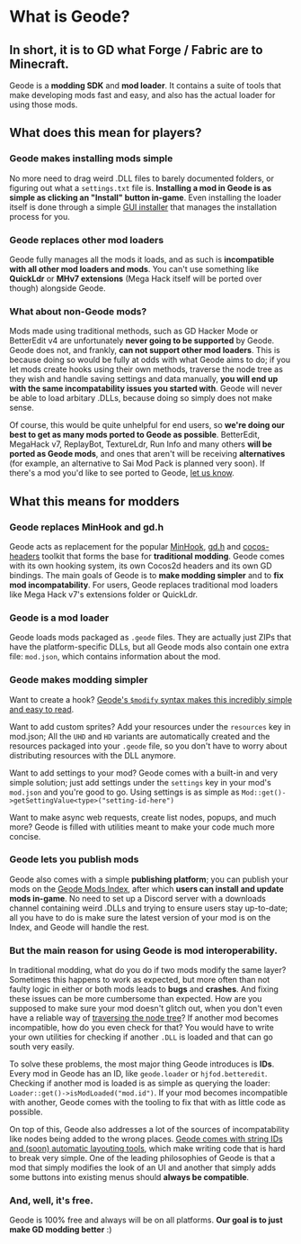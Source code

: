 # What is Geode?

## In short, it is to GD what Forge / Fabric are to Minecraft.

Geode is a **modding SDK** and **mod loader**. It contains a suite of tools that make developing mods fast and easy, and also has the actual loader for using those mods.

## What does this mean for players?

### Geode makes installing mods simple

No more need to drag weird .DLL files to barely documented folders, or figuring out what a `settings.txt` file is. **Installing a mod in Geode is as simple as clicking an "Install" button in-game**. Even installing the loader itself is done through a simple [GUI installer](https://github.com/geode-sdk/installer) that manages the installation process for you.

### Geode replaces other mod loaders

Geode fully manages all the mods it loads, and as such is **incompatible with all other mod loaders and mods**. You can't use something like **QuickLdr** or **MHv7 extensions** (Mega Hack itself will be ported over though) alongside Geode.

### What about non-Geode mods?

Mods made using traditional methods, such as GD Hacker Mode or BetterEdit v4 are unfortunately **never going to be supported** by Geode. Geode does not, and frankly, **can not support other mod loaders**. This is because doing so would be fully at odds with what Geode aims to do; if you let mods create hooks using their own methods, traverse the node tree as they wish and handle saving settings and data manually, **you will end up with the same incompatability issues you started with**. Geode will never be able to load arbitary .DLLs, because doing so simply does not make sense.

Of course, this would be quite unhelpful for end users, so **we're doing our best to get as many mods ported to Geode as possible**. BetterEdit, MegaHack v7, ReplayBot, TextureLdr, Run Info and many others **will be ported as Geode mods**, and ones that aren't will be receiving **alternatives** (for example, an alternative to Sai Mod Pack is planned very soon). If there's a mod you'd like to see ported to Geode, [let us know](https://discord.gg/9e43WMKzhp).

## What this means for modders

### Geode replaces MinHook and gd.h

Geode acts as replacement for the popular [MinHook](https://github.com/TsudaKageyu/minhook), [gd.h](https://github.com/hjfod/gd.h) and [cocos-headers](https://github.com/HJfod/cocos-headers) toolkit that forms the base for **traditional modding**. Geode comes with its own hooking system, its own Cocos2d headers and its own GD bindings. The main goals of Geode is to **make modding simpler** and to **fix mod incompatability**. For users, Geode replaces traditional mod loaders like Mega Hack v7's extensions folder or QuickLdr.

### Geode is a mod loader

Geode loads mods packaged as `.geode` files. They are actually just ZIPs that have the platform-specific DLLs, but all Geode mods also contain one extra file: `mod.json`, which contains information about the mod.

### Geode makes modding simpler

Want to create a hook? [Geode's `$modify` syntax makes this incredibly simple and easy to read](/docs/tutorials/modify.md).

Want to add custom sprites? Add your resources under the `resources` key in mod.json; All the `UHD` and `HD` variants are automatically created and the resources packaged into your `.geode` file, so you don't have to worry about distributing resources with the DLL anymore.

Want to add settings to your mod? Geode comes with a built-in and very simple solution; just add settings under the `settings` key in your mod's `mod.json` and you're good to go. Using settings is as simple as `Mod::get()->getSettingValue<type>("setting-id-here")`

Want to make async web requests, create list nodes, popups, and much more? Geode is filled with utilities meant to make your code much more concise.

### Geode lets you publish mods

Geode also comes with a simple **publishing platform**; you can publish your mods on the [Geode Mods Index](https://github.com/geode-sdk/mods/), after which **users can install and update mods in-game**. No need to set up a Discord server with a downloads channel containing weird .DLLs and trying to ensure users stay up-to-date; all you have to do is make sure the latest version of your mod is on the Index, and Geode will handle the rest.

### But the main reason for using Geode is mod interoperability.

In traditional modding, what do you do if two mods modify the same layer? Sometimes this happens to work as expected, but more often than not faulty logic in either or both mods leads to **bugs** and **crashes**. And fixing these issues can be more cumbersome than expected. How are you supposed to make sure your mod doesn't glitch out, when you don't even have a reliable way of [traversing the node tree](/docs/tutorials/nodetree.md)? If another mod becomes incompatible, how do you even check for that? You would have to write your own utilities for checking if another `.DLL` is loaded and that can go south very easily.

To solve these problems, the most major thing Geode introduces is **IDs**. Every mod in Geode has an ID, like `geode.loader` or `hjfod.betteredit`. Checking if another mod is loaded is as simple as querying the loader: `Loader::get()->isModLoaded("mod.id")`. If your mod becomes incompatible with another, Geode comes with the tooling to fix that with as little code as possible.

On top of this, Geode also addresses a lot of the sources of incompatability like nodes being added to the wrong places. [Geode comes with string IDs and (soon) automatic layouting tools](/docs/tutorials/nodetree.md), which make writing code that is hard to break very simple. One of the leading philosophies of Geode is that a mod that simply modifies the look of an UI and another that simply adds some buttons into existing menus should **always be compatible**.

### And, well, it's free.

Geode is 100% free and always will be on all platforms. **Our goal is to just make GD modding better** :)
